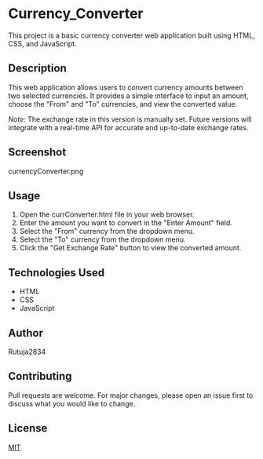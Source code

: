 # Currency_Converter

This project is a basic currency converter web application built using HTML, CSS, and JavaScript.

## Description

This web application allows users to convert currency amounts between two selected currencies. It provides a simple interface to input an amount, choose the "From" and "To" currencies, and view the converted value.

*Note:* The exchange rate in this version is manually set. Future versions will integrate with a real-time API for accurate and up-to-date exchange rates.

## Screenshot

currencyConverter.png

## Usage

1. Open the currConverter.html file in your web browser.
2. Enter the amount you want to convert in the "Enter Amount" field.
3. Select the "From" currency from the dropdown menu.
4. Select the "To" currency from the dropdown menu.
5. Click the "Get Exchange Rate" button to view the converted amount.

## Technologies Used

* HTML
* CSS
* JavaScript

## Author

Rutuja2834

## Contributing

Pull requests are welcome. For major changes, please open an issue first to discuss what you would like to change.

## License

[MIT](https://choosealicense.com/licenses/mit/) 
